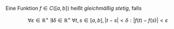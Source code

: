 Eine Funktion $f \in C([a, b])$ heißt *gleichmäßig stetig*, falls

$$
	\forall \varepsilon \in \mathbb{R}^+ \ \exists \delta \in \mathbb{R}^+ \ \forall t, s \in [a, b], |t-s| \lt \delta : |f(t) - f(s)| \lt \varepsilon
$$